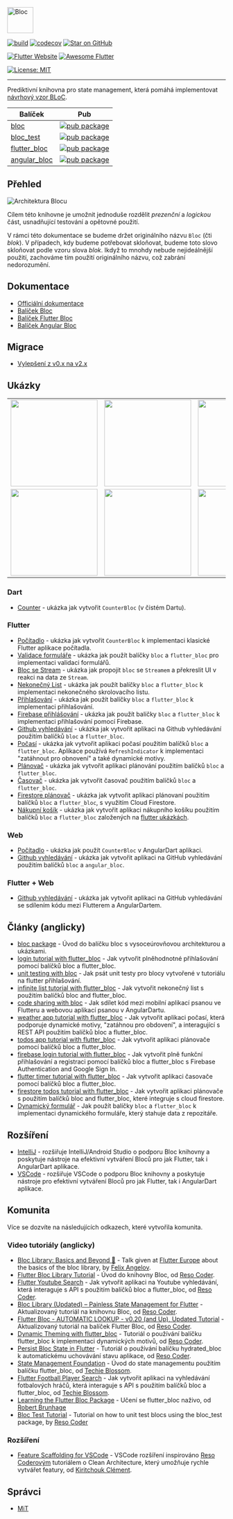 <img src="https://raw.githubusercontent.com/mit-73/true_bloc/master/docs/assets/bloc_logo_full.png" height="60" alt="Bloc" />

[![build](https://github.com/mit-73/true_bloc/workflows/build/badge.svg)](https://github.com/mit-73/true_bloc/actions)
[![codecov](https://codecov.io/gh/mit-73/true_bloc/branch/master/graph/badge.svg)](https://codecov.io/gh/mit-73/true_bloc)
[![Star on GitHub](https://img.shields.io/github/stars/mit-73/true_bloc.svg?style=flat&logo=github&colorB=deeppink&label=stars)](https://github.com/mit-73/true_bloc)

[![Flutter Website](https://img.shields.io/badge/flutter-website-deepskyblue.svg)](https://flutter.dev/docs/development/data-and-backend/state-mgmt/options#bloc--rx)
[![Awesome Flutter](https://img.shields.io/badge/awesome-flutter-blue.svg?longCache=true)](https://github.com/Solido/awesome-flutter#standard)


[![License: MIT](https://img.shields.io/badge/license-MIT-purple.svg)](https://opensource.org/licenses/MIT)

---

Prediktivní knihovna pro state management, která pomáhá implementovat [návrhový vzor BLoC](https://www.didierboelens.com/2018/08/reactive-programming---streams---bloc).

| Balíček                                                                            | Pub                                                                                                    |
| ---------------------------------------------------------------------------------- | ------------------------------------------------------------------------------------------------------ |
| [bloc](https://github.com/mit-73/true_bloc/tree/master/packages/true_bloc)                 | [![pub package](https://img.shields.io/pub/v/true_bloc.svg)](https://pub.dev/packages/true_bloc)                 |
| [bloc_test](https://github.com/mit-73/true_bloc/tree/master/packages/true_bloc_test)       | [![pub package](https://img.shields.io/pub/v/true_bloc_test.svg)](https://pub.dev/packages/true_bloc_test)       |
| [flutter_bloc](https://github.com/mit-73/true_bloc/tree/master/packages/flutter_true_bloc) | [![pub package](https://img.shields.io/pub/v/flutter_true_bloc.svg)](https://pub.dev/packages/flutter_true_bloc) |
| [angular_bloc](https://github.com/mit-73/true_bloc/tree/master/packages/angular_true_bloc) | [![pub package](https://img.shields.io/pub/v/angular_true_bloc.svg)](https://pub.dev/packages/angular_true_bloc) |

## Přehled

<img src="https://raw.githubusercontent.com/mit-73/true_bloc/master/docs/assets/bloc_architecture.png" alt="Architektura Blocu" />

Cílem této knihovne je umožnit jednoduše rozdělit _prezenční_ a _logickou_ část, usnadňující testování a opětovné použití.

V rámci této dokumentace se budeme držet originálního názvu `Bloc` (čti _blok_). V případech, kdy budeme potřebovat skloňovat, budeme toto slovo skloňovat podle vzoru slova _blok_. Ikdyž to mnohdy nebude nejideálnější použití, zachováme tím použití originálního názvu, což zabrání nedorozumění.

## Dokumentace

- [Officiální dokumentace](https://mit-73.github.io/true_bloc/#/cs/)
- [Balíček Bloc](https://github.com/mit-73/true_bloc/tree/master/packages/true_bloc/README.md)
- [Balíček Flutter Bloc](https://github.com/mit-73/true_bloc/tree/master/packages/flutter_true_bloc/README.md)
- [Balíček Angular Bloc](https://github.com/mit-73/true_bloc/tree/master/packages/angular_true_bloc/README.md)

## Migrace

- [Vylepšení z v0.x na v2.x](https://dev.to/mhadaily/upgrade-to-bloc-library-v1-0-0-for-flutter-and-angular-dart-2np0)

## Ukázky

<div style="text-align: center">
    <table>
        <tr>
            <td style="text-align: center">
                <a href="https://mit-73.github.io/true_bloc/#/cs/fluttercountertutorial">
                    <img src="https://mit-73.github.io/true_bloc/assets/gifs/flutter_counter.gif" width="200"/>
                </a>
            </td>            
            <td style="text-align: center">
                <a href="https://mit-73.github.io/true_bloc/#/cs/flutterinfinitelisttutorial">
                    <img src="https://mit-73.github.io/true_bloc/assets/gifs/flutter_infinite_list.gif" width="200"/>
                </a>
            </td>
            <td style="text-align: center">
                <a href="https://mit-73.github.io/true_bloc/#/cs/flutterfirebaselogintutorial">
                    <img src="https://mit-73.github.io/true_bloc/assets/gifs/flutter_firebase_login.gif" width="200" />
                </a>
            </td>
        </tr>
        <tr>
            <td style="text-align: center">
                <a href="https://mit-73.github.io/true_bloc/#/cs/flutterangulargithubsearch">
                    <img src="https://mit-73.github.io/true_bloc/assets/gifs/flutter_github_search.gif" width="200"/>
                </a>
            </td>
            <td style="text-align: center">
                <a href="https://mit-73.github.io/true_bloc/#/cs/flutterweathertutorial">
                    <img src="https://mit-73.github.io/true_bloc/assets/gifs/flutter_weather.gif" width="200"/>
                </a>
            </td>
            <td style="text-align: center">
                <a href="https://mit-73.github.io/true_bloc/#/cs/fluttertodostutorial">
                    <img src="https://mit-73.github.io/true_bloc/assets/gifs/flutter_todos.gif" width="200"/>
                </a>
            </td>
        </tr>
    </table>
</div>

### Dart

- [Counter](https://github.com/mit-73/true_bloc/tree/master/packages/true_bloc/example) - ukázka jak vytvořit `CounterBloc` (v čistém Dartu).

### Flutter

- [Počítadlo](https://mit-73.github.io/true_bloc/#/cs/fluttercountertutorial) - ukázka jak vytvořit `CounterBloc` k implementaci klasické Flutter aplikace počítadla.
- [Validace formuláře](https://github.com/mit-73/true_bloc/tree/master/examples/flutter_form_validation) - ukázka jak použít balíčky `bloc` a `flutter_bloc` pro implementaci validaci formulářů.
- [Bloc se Stream](https://github.com/mit-73/true_bloc/tree/master/examples/flutter_bloc_with_stream) - ukázka jak propojit `bloc` se `Streamem` a překreslit UI v reakci na data ze `Stream`.
- [Nekonečný List](https://mit-73.github.io/true_bloc/#/cs/flutterinfinitelisttutorial) - ukázka jak použít balíčky `bloc` a `flutter_bloc` k implementaci nekonečného skrolovacího listu.
- [Přihlašování](https://mit-73.github.io/true_bloc/#/cs/flutterlogintutorial) - ukázka jak použít balíčky `bloc` a `flutter_bloc` k implementaci přihlašování.
- [Firebase přihlášování](https://mit-73.github.io/true_bloc/#/cs/flutterfirebaselogintutorial) - ukázka jak použít balíčky `bloc` a `flutter_bloc` k implementaci přihlašování pomocí Firebase.
- [Github vyhledávání](https://mit-73.github.io/true_bloc/#/cs/flutterangulargithubsearch) - ukázka jak vytvořit aplikaci na Github vyhledávání použitím balíčků `bloc` a `flutter_bloc`.
- [Počasí](https://mit-73.github.io/true_bloc/#/cs/flutterweathertutorial) - ukázka jak vytvořit aplikaci počasí použitím balíčků `bloc` a `flutter_bloc`. Aplikace používá `RefreshIndicator` k implementaci "zatáhnout pro obnovení" a také dynamické motivy.
- [Plánovač](https://mit-73.github.io/true_bloc/#/cs/fluttertodostutorial) - ukázka jak vytvořit aplikaci plánování použitím balíčků `bloc` a `flutter_bloc`.
- [Časovač](https://github.com/mit-73/true_bloc/tree/master/examples/flutter_timer) - ukázka jak vytvořit časovač použitím balíčků `bloc` a `flutter_bloc`.
- [Firestore plánovač](https://mit-73.github.io/true_bloc/#/cs/flutterfirestoretodostutorial) - ukázka jak vytvořit aplikaci plánovaní použitím balíčků `bloc` a `flutter_bloc`, s využitím Cloud Firestore.
- [Nákupní košík](https://github.com/mit-73/true_bloc/tree/master/examples/flutter_shopping_cart) - ukázka jak vytvořit aplikaci nákupního košíku použitím balíčků `bloc` a `flutter_bloc` založených na [flutter ukázkách](https://github.com/flutter/samples/tree/master/provider_shopper).

### Web

- [Počítadlo](https://github.com/mit-73/true_bloc/tree/master/examples/angular_counter) - ukázka jak použít `CounterBloc` v AngularDart aplikaci.
- [Github vyhledávání](https://github.com/mit-73/true_bloc/tree/master/examples/github_search/angular_github_search) - ukázka jak vytvořit aplikaci na GitHub vyhledávání použitím balíčků `bloc` a `angular_bloc`.

### Flutter + Web

- [Github vyhledávání](https://github.com/mit-73/true_bloc/tree/master/examples/github_search) - ukázka jak vytvořit aplikaci na GitHub vyhledávání se sdílením kódu mezi Flutterem a AngularDartem.

## Články (anglicky)

- [bloc package](https://medium.com/flutter-community/flutter-bloc-package-295b53e95c5c) - Úvod do balíčku bloc s vysoceúrovňovou architekturou a ukázkami.
- [login tutorial with flutter_bloc](https://medium.com/flutter-community/flutter-login-tutorial-with-flutter-bloc-ea606ef701ad) - Jak vytvořit plněhodnotné přihlašování pomocí balíčků bloc a flutter_bloc.
- [unit testing with bloc](https://medium.com/@felangelov/unit-testing-with-bloc-b94de9655d86) - Jak psát unit testy pro blocy vytvořené v tutoriálu na flutter přihlašování.
- [infinite list tutorial with flutter_bloc](https://medium.com/flutter-community/flutter-infinite-list-tutorial-with-flutter-bloc-2fc7a272ec67) - Jak vytvořit nekonečný list s použitím balíčků bloc and flutter_bloc.
- [code sharing with bloc](https://medium.com/flutter-community/code-sharing-with-bloc-b867302c18ef) - Jak sdílet kód mezi mobilní aplikací psanou ve Flutteru a webovou aplikací psanou v AngularDartu.
- [weather app tutorial with flutter_bloc](https://medium.com/flutter-community/weather-app-with-flutter-bloc-e24a7253340d) - Jak vytvořit aplikaci počasí, která podporuje dynamické motivy, "zatáhnou pro obdovení", a interagující s REST API použitím balíčků bloc a flutter_bloc.
- [todos app tutorial with flutter_bloc](https://medium.com/flutter-community/flutter-todos-tutorial-with-flutter-bloc-d9dd833f9df3) - Jak vytvořit aplikaci plánovače pomocí balíčků bloc a flutter_bloc.
- [firebase login tutorial with flutter_bloc](https://medium.com/flutter-community/firebase-login-with-flutter-bloc-47455e6047b0) - Jak vytvořit plně funkční přihlašování a registraci pomocí balíčků bloc a flutter_bloc s Firebase Authentication and Google Sign In.
- [flutter timer tutorial with flutter_bloc](https://medium.com/flutter-community/flutter-timer-with-flutter-bloc-a464e8332ceb) - Jak vytvořit aplikaci časovače pomocí balíčků bloc a flutter_bloc.
- [firestore todos tutorial with flutter_bloc](https://medium.com/flutter-community/firestore-todos-with-flutter-bloc-7b2d5fadcc80) - Jak vytvořit aplikaci plánovače s použitím balíčků bloc and flutter_bloc, které integruje s cloud firestore.
- [Dynamický formulář](https://github.com/mit-73/true_bloc/tree/master/examples/flutter_dynamic_form) - Jak použít balíčky `bloc` a `flutter_bloc` k implementaci dynamického formuláře, který stahuje data z repozitáře.

## Rozšíření

- [IntelliJ](https://plugins.jetbrains.com/plugin/12129-bloc-code-generator) - rozšiřuje IntelliJ/Android Studio o podporu Bloc knihovny a poskytuje nástroje na efektivní vytváření Bloců pro jak Flutter, tak i AngularDart aplikace.
- [VSCode](https://marketplace.visualstudio.com/items?itemName=FelixAngelov.bloc#overview) - rozšiřuje VSCode o podporu Bloc knihovny a poskytuje nástroje pro efektivní vytváření Bloců pro jak Flutter, tak i AngularDart aplikace.

## Komunita

Více se dozvíte na následujících odkazech, které vytvořila komunita.

### Video tutoriály (anglicky)

- [Bloc Library: Basics and Beyond 🚀](https://youtu.be/knMvKPKBzGE) - Talk given at [Flutter Europe](https://fluttereurope.dev) about the basics of the bloc library, by [Felix Angelov](https://github.com/felangel).
- [Flutter Bloc Library Tutorial](https://www.youtube.com/watch?v=LeLrsnHeCZY) - Úvod do knihovny Bloc, od [Reso Coder](https://resocoder.com).
- [Flutter Youtube Search](https://www.youtube.com/watch?v=BJY8nuYUM7M) - Jak vytvořit aplikaci na Youtube vyhledávání, která interaguje s API s použitím balíčků bloc a flutter_bloc, od [Reso Coder](https://resocoder.com).
- [Bloc Library (Updated) – Painless State Management for Flutter](https://www.youtube.com/watch?v=nQMfaQeCL6M) - Aktualizovaný tutoriál na knihovnu Bloc, od [Reso Coder](https://resocoder.com).
- [Flutter Bloc - AUTOMATIC LOOKUP - v0.20 (and Up), Updated Tutorial](https://www.youtube.com/watch?v=_vOpPuVfmiU) - Aktualizovaný tutoriál na balíček Flutter Bloc, od [Reso Coder](https://resocoder.com).
- [Dynamic Theming with flutter_bloc](https://www.youtube.com/watch?v=YYbhkg-W8Mg) - Tutoriál o používání balíčku flutter_bloc k implementaci dynamických motivů, od [Reso Coder](https://resocoder.com).
- [Persist Bloc State in Flutter](https://www.youtube.com/watch?v=vSOpZd_FFEY) - Tutoriál o používání balíčku hydrated_bloc k automatickému uchovávání stavu aplikace, od [Reso Coder](https://resocoder.com).
- [State Management Foundation](https://www.youtube.com/watch?v=S2KmxzgsTwk&t=731s) - Úvod do state managementu použitím balíčku flutter_bloc, od [Techie Blossom](https://techieblossom.com).
- [Flutter Football Player Search](https://www.youtube.com/watch?v=S2KmxzgsTwk) - Jak vytvořit aplikaci na vyhledávání fotbalových hráčů, která interaguje s API s použitím balíčků bloc a flutter_bloc, od [Techie Blossom](https://techieblossom.com).
- [Learning the Flutter Bloc Package](https://www.youtube.com/watch?v=eAiCPl3yk9A&t=1s) - Učení se flutter_bloc naživo, od [Robert Brunhage](https://www.youtube.com/channel/UCSLIg5O0JiYO1i2nD4RclaQ)
- [Bloc Test Tutorial](https://www.youtube.com/watch?v=S6jFBiiP0Mc) - Tutorial on how to unit test blocs using the bloc_test package, by [Reso Coder](https://resocoder.com)

### Rozšíření

- [Feature Scaffolding for VSCode](https://marketplace.visualstudio.com/items?itemName=KiritchoukC.flutter-clean-architecture) - VSCode rozšíření inspirováno [Reso Coderovým](https://resocoder.com) tutoriálem o Clean Architecture, který umožňuje rychle vytvářet featury, od [Kiritchouk Clément](https://github.com/KiritchoukC).

## Správci

- [MiT](https://github.com/mit-73)
